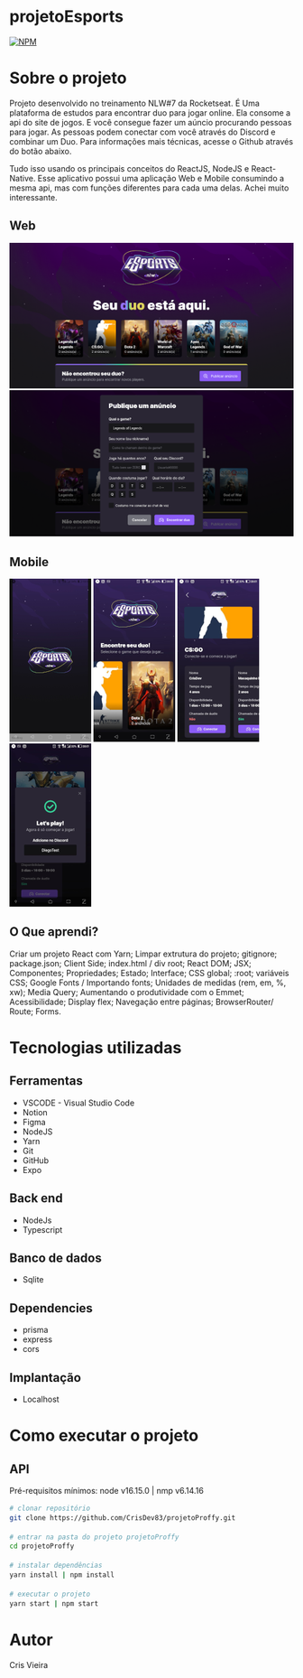 # projetoEsports

[![NPM](https://img.shields.io/npm/l/react)](https://github.com/CrisDev83/projetoEsports/blob/master/LICENSE) 

# Sobre o projeto


Projeto desenvolvido no treinamento NLW#7 da Rocketseat. É Uma plataforma de estudos para encontrar duo para jogar online. Ela consome a api do site de jogos. E você consegue fazer um aúncio procurando pessoas para jogar. As pessoas podem conectar com você através do Discord e combinar um Duo. Para informações mais técnicas, acesse o Github através do botão abaixo.

Tudo isso usando os principais conceitos do ReactJS, NodeJS e React-Native. Esse aplicativo possui uma aplicação Web e Mobile consumindo a mesma api, mas com funções diferentes para cada uma delas. Achei muito interessante. 

## Web
<div align="center"> 
    <img src="https://github.com/CrisDev83/assets-projects/blob/master/esportsTela1.png" />
    <img src="https://github.com/CrisDev83/assets-projects/blob/master/esportsTela2.png" />
</div>

## Mobile
![mobile1](https://github.com/CrisDev83/assets-projects/blob/master/esportsMobile1.png)
![mobile2](https://github.com/CrisDev83/assets-projects/blob/master/esportsMobile2.png)
![mobile3](https://github.com/CrisDev83/assets-projects/blob/master/esportsMobile3.png)
![mobile4](https://github.com/CrisDev83/assets-projects/blob/master/esportsMobile4.png)

## O Que aprendi?

Criar um projeto React com Yarn; Limpar extrutura do projeto; gitignore; package.json; Client Side; index.html / div root; React DOM; JSX; Componentes; Propriedades; Estado; Interface; CSS global; :root; variáveis CSS; Google Fonts / Importando fonts; Unidades de medidas (rem, em, %, xw); Media Query; Aumentando o produtividade com o Emmet; Acessibilidade; Display flex; Navegação entre páginas; BrowserRouter/ Route; Forms.
 

# Tecnologias utilizadas
## Ferramentas 
- VSCODE - Visual Studio Code
- Notion
- Figma
- NodeJS
- Yarn
- Git
- GitHub
- Expo

## Back end
- NodeJs
- Typescript

## Banco de dados
- Sqlite

## Dependencies
- prisma
- express
- cors

## Implantação 
- Localhost

# Como executar o projeto

## API
Pré-requisitos mínimos: node v16.15.0 | nmp v6.14.16

```zsh
# clonar repositório
git clone https://github.com/CrisDev83/projetoProffy.git

# entrar na pasta do projeto projetoProffy
cd projetoProffy

# instalar dependências
yarn install | npm install

# executar o projeto
yarn start | npm start
```

# Autor

Cris Vieira
